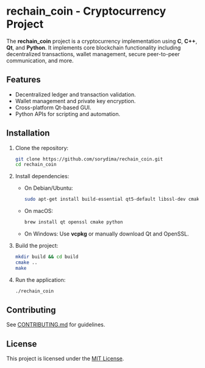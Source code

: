 
# rechain_coin - Cryptocurrency Project

The **rechain_coin** project is a cryptocurrency implementation using **C**, **C++**, **Qt**, and **Python**. It implements core blockchain functionality including decentralized transactions, wallet management, secure peer-to-peer communication, and more.

## Features
- Decentralized ledger and transaction validation.
- Wallet management and private key encryption.
- Cross-platform Qt-based GUI.
- Python APIs for scripting and automation.

## Installation
1. Clone the repository:
   ```bash
   git clone https://github.com/sorydima/rechain_coin.git
   cd rechain_coin
   ```
2. Install dependencies:
   - On Debian/Ubuntu:
     ```bash
     sudo apt-get install build-essential qt5-default libssl-dev cmake python3
     ```
   - On macOS:
     ```bash
     brew install qt openssl cmake python
     ```
   - On Windows:
     Use **vcpkg** or manually download Qt and OpenSSL.

3. Build the project:
   ```bash
   mkdir build && cd build
   cmake ..
   make
   ```

4. Run the application:
   ```bash
   ./rechain_coin
   ```

## Contributing
See [CONTRIBUTING.md](CONTRIBUTING.md) for guidelines.

## License
This project is licensed under the [MIT License](LICENSE.md).
